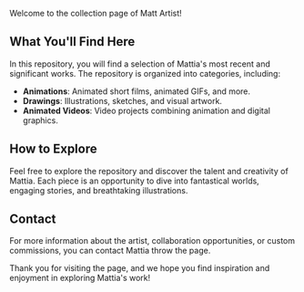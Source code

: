 Welcome to the collection page of Matt Artist!

## What You'll Find Here

In this repository, you will find a selection of Mattia's most recent and significant works. The repository is organized into categories, including:

- **Animations**: Animated short films, animated GIFs, and more.
- **Drawings**: Illustrations, sketches, and visual artwork.
- **Animated Videos**: Video projects combining animation and digital graphics.

## How to Explore

Feel free to explore the repository and discover the talent and creativity of Mattia. Each piece is an opportunity to dive into fantastical worlds, engaging stories, and breathtaking illustrations.

## Contact

For more information about the artist, collaboration opportunities, or custom commissions, you can contact Mattia throw the page.

Thank you for visiting the page, and we hope you find inspiration and enjoyment in exploring Mattia's work!
